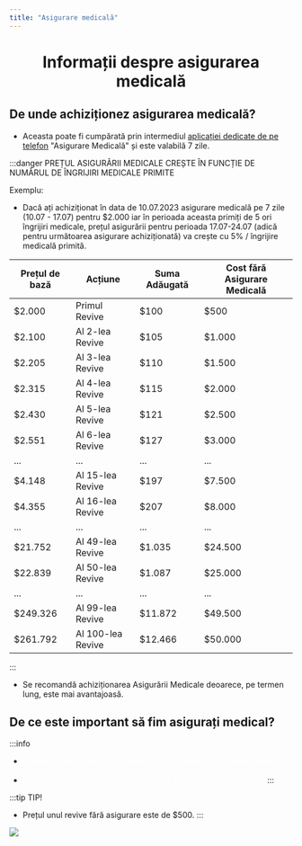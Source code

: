 ```yaml
---
title: "Asigurare medicală"
---
```



# <span class="title-font"><center>Informații despre asigurarea medicală</center></span>

## <span class="header-font">De unde achiziționez asigurarea medicală?</span>

- Aceasta poate fi cumpărată prin intermediul [aplicației dedicate de pe telefon](telefon.html#aplicatia-asigurare-medicala) "Asigurare Medicală" și este valabilă 7 zile.

:::danger PREȚUL ASIGURĂRII MEDICALE CREȘTE ÎN FUNCȚIE DE NUMĂRUL DE ÎNGRIJIRI MEDICALE PRIMITE

Exemplu:
- Dacă ați achiziționat în data de 10.07.2023 asigurare medicală pe 7 zile (10.07 - 17.07) pentru $2.000 iar în perioada aceasta primiți de 5 ori îngrijiri medicale, prețul asigurării pentru perioada 17.07-24.07 (adică pentru următoarea asigurare achiziționată) va crește cu 5% / îngrijire medicală primită.

| Prețul de bază      |   Acțiune         |       Suma Adăugată             |         Cost fără Asigurare Medicală  |          
| ------------------- | ----------------  | ------------------------------- |  ------------------------------------ |
|    $2.000           |  Primul Revive    |          $100                   |          $500                         |
|    $2.100           |  Al 2-lea Revive  |          $105                   |          $1.000                       |
|    $2.205           |  Al 3-lea Revive  |          $110                   |          $1.500                       |
|    $2.315           |  Al 4-lea Revive  |          $115                   |          $2.000                       |
|    $2.430           |  Al 5-lea Revive  |          $121                   |          $2.500                       |
|    $2.551           |  Al 6-lea Revive  |          $127                   |          $3.000                       |
|    ...              |  ...              |          ...                    |          ...                          |
|    $4.148           |  Al 15-lea Revive |          $197                   |          $7.500                       |
|    $4.355           |  Al 16-lea Revive |          $207                   |          $8.000                       |
|    ...              |  ...              |          ...                    |          ...                          |
|    $21.752          |  Al 49-lea Revive |          $1.035                 |          $24.500                      | 
|    $22.839          |  Al 50-lea Revive |          $1.087                 |          $25.000                      |
|    ...              |  ...              |          ...                    |          ...                          |
|    $249.326         |  Al 99-lea Revive |          $11.872                |          $49.500                      |
|    $261.792         |  Al 100-lea Revive|          $12.466                |          $50.000                      |
:::

- Se recomandă achiziționarea Asigurării Medicale deoarece, pe termen lung, este mai avantajoasă.   

## <span class="header-font">De ce este important să fim asigurați medical?</span>

:::info
- <span style="color:white">Principalul motiv este că, în cazul în care suntem răniți, putem apela la serviciile medicale fără a plăti o sumă de bani.</span>
- <span style="color:white">În cazul în care nu suntem asigurați, veți taxat cu o sumă de bani.</span>
:::

:::tip TIP!
- Prețul unul revive fără asigurare este de $500.
:::

![](https://i.imgur.com/bEjJz6U.png)

